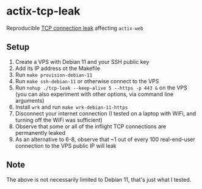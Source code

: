 # actix-tcp-leak
Reproducible [TCP connection leak](https://github.com/actix/actix-net/issues/351) affecting `actix-web`

## Setup

1. Create a VPS with Debian 11 and your SSH public key
2. Add its IP address ot the Makefile
3. Run `make provision-debian-11`
4. Run `make ssh-debian-11` or otherwise connect to the VPS
5. Run `nohup ./tcp-leak --keep-alive 5 --https -p 443 &` on the VPS (you can also experiment with other options, via command line arguments)
6. Install `wrk` and run `make wrk-debian-11-https`
7. Disconnect your internet connection (I tested on a laptop with WiFi, and turning off the WiFi was sufficient)
8. Observe that some or all of the inflight TCP connections are permanently leaked
9. As an alternative to 6-8, observe that ~1 out of every 100 real-end-user connection to the VPS public IP will leak

## Note

The above is not necessarily limited to Debian 11, that's just what I tested.
